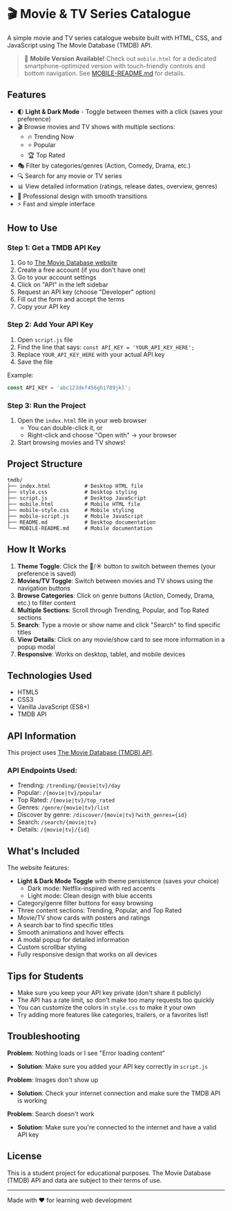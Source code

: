 # 🎬 Movie & TV Series Catalogue

A simple movie and TV series catalogue website built with HTML, CSS, and JavaScript using The Movie Database (TMDB) API.

> 📱 **Mobile Version Available!** Check out `mobile.html` for a dedicated smartphone-optimized version with touch-friendly controls and bottom navigation. See [MOBILE-README.md](MOBILE-README.md) for details.

## Features

- 🌓 **Light & Dark Mode** - Toggle between themes with a click (saves your preference)
- 🎬 Browse movies and TV shows with multiple sections:
  - 🔥 Trending Now
  - ⭐ Popular
  - 🏆 Top Rated
- 🎭 Filter by categories/genres (Action, Comedy, Drama, etc.)
- 🔍 Search for any movie or TV series
- 📊 View detailed information (ratings, release dates, overview, genres)
- 🎨 Professional design with smooth transitions
- ⚡ Fast and simple interface

## How to Use

### Step 1: Get a TMDB API Key

1. Go to [The Movie Database website](https://www.themoviedb.org/)
2. Create a free account (if you don't have one)
3. Go to your account settings
4. Click on "API" in the left sidebar
5. Request an API key (choose "Developer" option)
6. Fill out the form and accept the terms
7. Copy your API key

### Step 2: Add Your API Key

1. Open `script.js` file
2. Find the line that says: `const API_KEY = 'YOUR_API_KEY_HERE';`
3. Replace `YOUR_API_KEY_HERE` with your actual API key
4. Save the file

Example:
```javascript
const API_KEY = 'abc123def456ghi789jkl';
```

### Step 3: Run the Project

1. Open the `index.html` file in your web browser
   - You can double-click it, or
   - Right-click and choose "Open with" → your browser
2. Start browsing movies and TV shows!

## Project Structure

```
tmdb/
├── index.html           # Desktop HTML file
├── style.css            # Desktop styling
├── script.js            # Desktop JavaScript
├── mobile.html          # Mobile HTML file
├── mobile-style.css     # Mobile styling
├── mobile-script.js     # Mobile JavaScript
├── README.md            # Desktop documentation
└── MOBILE-README.md     # Mobile documentation
```

## How It Works

1. **Theme Toggle**: Click the 🌙/☀️ button to switch between themes (your preference is saved)
2. **Movies/TV Toggle**: Switch between movies and TV shows using the navigation buttons
3. **Browse Categories**: Click on genre buttons (Action, Comedy, Drama, etc.) to filter content
4. **Multiple Sections**: Scroll through Trending, Popular, and Top Rated sections
5. **Search**: Type a movie or show name and click "Search" to find specific titles
6. **View Details**: Click on any movie/show card to see more information in a popup modal
7. **Responsive**: Works on desktop, tablet, and mobile devices

## Technologies Used

- HTML5
- CSS3
- Vanilla JavaScript (ES6+)
- TMDB API

## API Information

This project uses [The Movie Database (TMDB) API](https://www.themoviedb.org/documentation/api).

### API Endpoints Used:
- Trending: `/trending/{movie|tv}/day`
- Popular: `/{movie|tv}/popular`
- Top Rated: `/{movie|tv}/top_rated`
- Genres: `/genre/{movie|tv}/list`
- Discover by genre: `/discover/{movie|tv}?with_genres={id}`
- Search: `/search/{movie|tv}`
- Details: `/{movie|tv}/{id}`

## What's Included

The website features:
- **Light & Dark Mode Toggle** with theme persistence (saves your choice)
  - Dark mode: Netflix-inspired with red accents
  - Light mode: Clean design with blue accents
- Category/genre filter buttons for easy browsing
- Three content sections: Trending, Popular, and Top Rated
- Movie/TV show cards with posters and ratings
- A search bar to find specific titles
- Smooth animations and hover effects
- A modal popup for detailed information
- Custom scrollbar styling
- Fully responsive design that works on all devices

## Tips for Students

- Make sure you keep your API key private (don't share it publicly)
- The API has a rate limit, so don't make too many requests too quickly
- You can customize the colors in `style.css` to make it your own
- Try adding more features like categories, trailers, or a favorites list!

## Troubleshooting

**Problem**: Nothing loads or I see "Error loading content"
- **Solution**: Make sure you added your API key correctly in `script.js`

**Problem**: Images don't show up
- **Solution**: Check your internet connection and make sure the TMDB API is working

**Problem**: Search doesn't work
- **Solution**: Make sure you're connected to the internet and have a valid API key

## License

This is a student project for educational purposes. The Movie Database (TMDB) API and data are subject to their terms of use.

---

Made with ❤️ for learning web development
